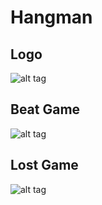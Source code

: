# Hangman

## Logo
![alt tag](https://github.int.midasplayer.com/michael-nyika/CandyCrushJellyBotTool/blob/master/CJbot/images/botlogo.png)

## Beat Game
![alt tag](https://github.int.midasplayer.com/michael-nyika/CandyCrushJellyBotTool/blob/master/CJbot/images/botlogo.png)


## Lost Game
![alt tag](https://github.int.midasplayer.com/michael-nyika/CandyCrushJellyBotTool/blob/master/CJbot/images/botlogo.png)


